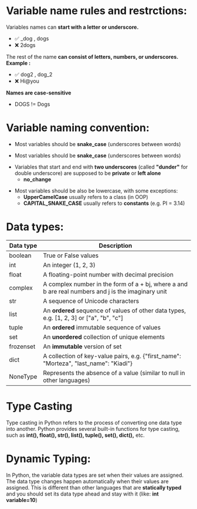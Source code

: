 # Variable name rules and restrctions:

Variables names can **start with a letter or underscore.**

* ✅ _dog , dogs    
* ❌ 2dogs


The rest of the name **can consist of letters, numbers, or underscores.**
**Example :**
* ✅ dog2 , dog_2    
* ❌ Hi@you

**Names are case-sensitive**

* DOGS != Dogs

# Variable naming convention:

- Most variables should be **snake_case** (underscores between words)

- Most variables should be **snake_case** (underscores between words)

* Variables that start and end with **two underscores** (called **"dunder"** for double underscore) are
supposed to be **private** or **left alone**
  - __no_change__
- Most variables should be also be lowercase, with some exceptions:
  - **UpperCamelCase** usually refers to a class (in OOP)
  - **CAPITAL_SNAKE_CASE** usually refers to **constants** (e.g. PI = 3.14)

# Data types:

| Data type | Description                                                |
|-----------|------------------------------------------------------------|
| boolean   | True or False values                                       |
| int       | An integer (1, 2, 3)                                       |
| float     | A floating-point number with decimal precision              |
| complex   | A complex number in the form of a + bj, where a and b are real numbers and j is the imaginary unit |
| str       | A sequence of Unicode characters                           |
| list      | An **ordered** sequence of values of other data types, e.g. [1, 2, 3] or ["a", "b", "c"] |
| tuple     | An **ordered** immutable sequence of values                |
| set       | An **unordered** collection of unique elements              |
| frozenset | An **immutable** version of set                            |
| dict      | A collection of key-value pairs, e.g. {"first_name": "Morteza", "last_name": "Kiadi"} |
| NoneType  | Represents the absence of a value (similar to null in other languages) |


# Type Casting
Type casting in Python refers to the process of converting one data type into another. Python provides several built-in functions for type casting, such as **int(), float(), str(), list(), tuple(), set(), dict(),** etc.

# Dynamic Typing: 
In Python, the variable data types are set when their values are assigned. The data type
changes happen automatically when their values are assigned. This is different than other languages that are
**statically typed** and you should set its data type ahead and stay with it (like: **int variable=10**)
